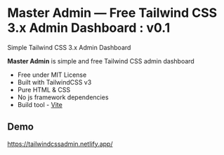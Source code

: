 # Master Admin &mdash; Free Tailwind CSS 3.x Admin Dashboard : v0.1

Simple Tailwind CSS 3.x Admin Dashboard

**Master Admin** is simple and free Tailwind CSS admin dashboard

* Free under MIT License
* Built with TailwindCSS v3
* Pure HTML & CSS
* No js framework dependencies
* Build tool - [Vite](https://vitejs.dev/) 

## Demo

https://tailwindcssadmin.netlify.app/
